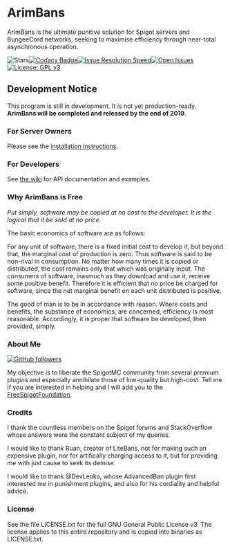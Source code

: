 # ArimBans
ArimBans is the ultimate punitive solution for Spigot servers and BungeeCord networks, seeking to maximise efficiency through near-total asynchronous operation.

![Stars](https://img.shields.io/github/stars/A248/ArimBans)[![Codacy Badge](https://api.codacy.com/project/badge/Grade/927a51eabfd64aa3ad77b861b33107bb)](https://www.codacy.com/manual/A248/ArimBans?utm_source=github.com&amp;utm_medium=referral&amp;utm_content=A248/ArimBans&amp;utm_campaign=Badge_Grade)[![Issue Resolution Speed](http://isitmaintained.com/badge/resolution/A248/ArimBans.svg)](http://isitmaintained.com/project/A248/ArimBans "Average time to resolve an issue")[![Open Issues](http://isitmaintained.com/badge/open/A248/ArimBans.svg)](http://isitmaintained.com/project/A248/ArimBans)[![License: GPL v3](https://img.shields.io/badge/License-GPLv3-blue.svg)](https://www.gnu.org/licenses/gpl-3.0)

## Development Notice ##

This program is still in development. It is not yet production-ready. **ArimBans will be completed and released by the end of 2019**.

### For Server Owners ###

Please see the [installation instructions](https://github.com/A248/ArimBans/wiki).


### For Developers ###

See [the wiki](https://github.com/A248/ArimBans/wiki) for API documentation and examples.

### Why ArimBans is Free ###

*Put simply, software may be copied at no cost to the developer. It is the logical that it be sold at no price.*

The basic economics of software are as follows:

For any unit of software, there is a fixed initial cost to develop it, but beyond that, the marginal cost of production is zero. Thus software is said to be non-rival in consumption. No matter how many times it is copied or distributed, the cost remains only that which was originally input. The consumers of software, inasmuch as they download and use it, receive some positive benefit. Therefore it is efficient that no price be charged for software, since the net marginal benefit on each unit distributed is positive.

The good of man is to be in accordance with reason. Where costs and benefits, the substance of economics, are concerned, efficiency is most reasonable. Accordingly, it is proper that software be developed, then provided, simply.

### About Me ###
[![GitHub followers](https://img.shields.io/github/followers/A248.svg?label=Follow)](https://github.com/A248?tab=followers)

My objective is to liberate the SpigotMC community from several premium plugins and especially annihilate those of low-quality but high-cost. Tell me if you are interested in helping and I will add you to the [FreeSpigotFoundation](https://github.com/FreeSpigotFoundation).

### Credits ###

I thank the countless members on the Spigot forums and StackOverflow whose answers were the constant subject of my queries.

I would like to thank Ruan, creator of LiteBans, not for making such an expensive plugin, nor for artifically charging access to it, but for providing me with just cause to seek its demise.

I would like to thank @DevLeoko, whose AdvancedBan plugin first interested me in punishment plugins, and also for his cordiality and helpful advice.

### License ###

See the file LICENSE.txt for the full GNU General Public License v3. The license applies to this entire repository and is copied into binaries as LICENSE.txt.
